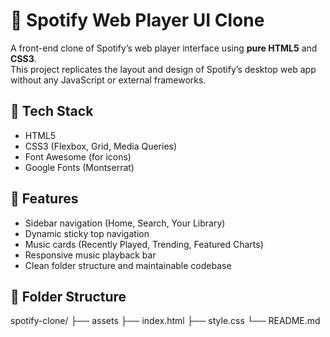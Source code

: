 # 🎵 Spotify Web Player UI Clone

A front-end clone of Spotify’s web player interface using **pure HTML5** and **CSS3**.  
This project replicates the layout and design of Spotify’s desktop web app without any JavaScript or external frameworks.

## 🚀 Tech Stack
- HTML5
- CSS3 (Flexbox, Grid, Media Queries)
- Font Awesome (for icons)
- Google Fonts (Montserrat)

## 🎨 Features
- Sidebar navigation (Home, Search, Your Library)
- Dynamic sticky top navigation
- Music cards (Recently Played, Trending, Featured Charts)
- Responsive music playback bar
- Clean folder structure and maintainable codebase

## 📂 Folder Structure
spotify-clone/
├── assets
├── index.html
├── style.css
└── README.md
